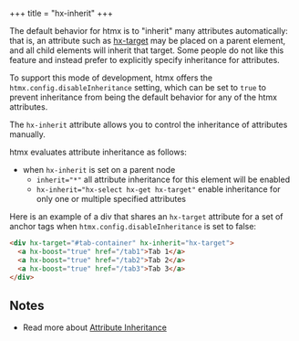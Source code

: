 +++
title = "hx-inherit"
+++

The default behavior for htmx is to "inherit" many attributes automatically: that is, an attribute such as
[hx-target](@/attributes/hx-target.md) may be placed on a parent element, and all child elements will inherit
that target.  Some people do not like this feature and instead prefer to explicitly specify inheritance for attributes.

To support this mode of development, htmx offers the `htmx.config.disableInheritance` setting, which can be set to
`true` to prevent inheritance from being the default behavior for any of the htmx attributes.

The `hx-inherit` attribute allows you to control the inheritance of attributes manually.

htmx evaluates attribute inheritance as follows:

* when `hx-inherit` is set on a parent node
  * `inherit="*"` all attribute inheritance for this element will be enabled
  * `hx-inherit="hx-select hx-get hx-target"` enable inheritance for only one or multiple specified attributes

Here is an example of a div that shares an `hx-target` attribute for a set of anchor tags when `htmx.config.disableInheritance`
is set to false:

```html
<div hx-target="#tab-container" hx-inherit="hx-target">
  <a hx-boost="true" href="/tab1">Tab 1</a>
  <a hx-boost="true" href="/tab2">Tab 2</a>
  <a hx-boost="true" href="/tab3">Tab 3</a>
</div>
```

## Notes

* Read more about [Attribute Inheritance](@/docs.md#inheritance)
